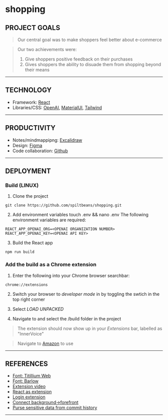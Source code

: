 # shopping
## PROJECT GOALS
> Our central goal was to make shoppers feel better about e-commerce

> Our two achievements were:
> 1. Give shoppers positive feedback on their purchases
> 2. Gives shoppers the ability to disuade them from shopping beyond their means
---
## TECHNOLOGY
- Framework: [React](https://reactjs.org/)
- Libraries/CSS: [OpenAI](https://platform.openai.com/docs/introduction), [MaterialUI](https://mui.com/material-ui/getting-started/overview/), [Tailwind](https://tailwindcss.com/)
---
## PRODUCTIVITY
- Notes/mindmappipng: [Excalidraw](https://excalidraw.com/)
- Design: [Figma](https://www.figma.com/)
- Code collaboration: [Github](https://github.com/spiltbeans/shopping)
---
## DEPLOYMENT

### Build (LINUX)
1. Clone the project
```
git clone https://github.com/spiltbeans/shopping.git
```
2. Add environment variables
touch .env && nano .env
The following environment variables are required:
```
REACT_APP_OPENAI_ORG=<OPENAI ORGANIZATION NUMBER>
REACT_APP_OPENAI_KEY=<OPENAI API KEY>
```

3. Build the React app
```
npm run build
```

### Add the build as a Chrome extension
1. Enter the following into your Chrome browser searchbar:
```
chrome://extensions
```

2. Switch your browser to *developer mode* in by toggling the swtich in the top right corner

3. Select *LOAD UNPACKED*

4. Navigate to and select the /build folder in the project

> The extension should now show up in your *Extensions* bar, labelled as "InnerVoice"

> Navigate to [Amazon](https://www.amazon.ca/) to use

---
## REFERENCES
- [Font: Titillium Web](https://fonts.google.com/specimen/Titillium+Web?category=Serif,Sans+Serif,Display,Monospace&preview.text=Eyas%20Valdez&preview.text_type=custom)
- [Font: Barlow](https://fonts.google.com/specimen/Barlow?category=Serif,Sans+Serif,Display,Monospace&preview.text=Eyas%20Valdez&preview.text_type=custom)
- [Extension video](https://www.youtube.com/watch?v=VP7q-c9_is8)
- [React as extension](https://itnext.io/create-chrome-extension-with-reactjs-using-inject-page-strategy-137650de1f39)
- [Login extension](https://medium.com/swlh/create-a-email-password-login-system-for-your-chrome-extension-c36cff6d5e40)
- [Connect background->forefront](https://www.youtube.com/watch?v=fPsBrYD0uGU)
- [Purse sensitive data from commit history](https://docs.github.com/en/authentication/keeping-your-account-and-data-secure/removing-sensitive-data-from-a-repository)
---
